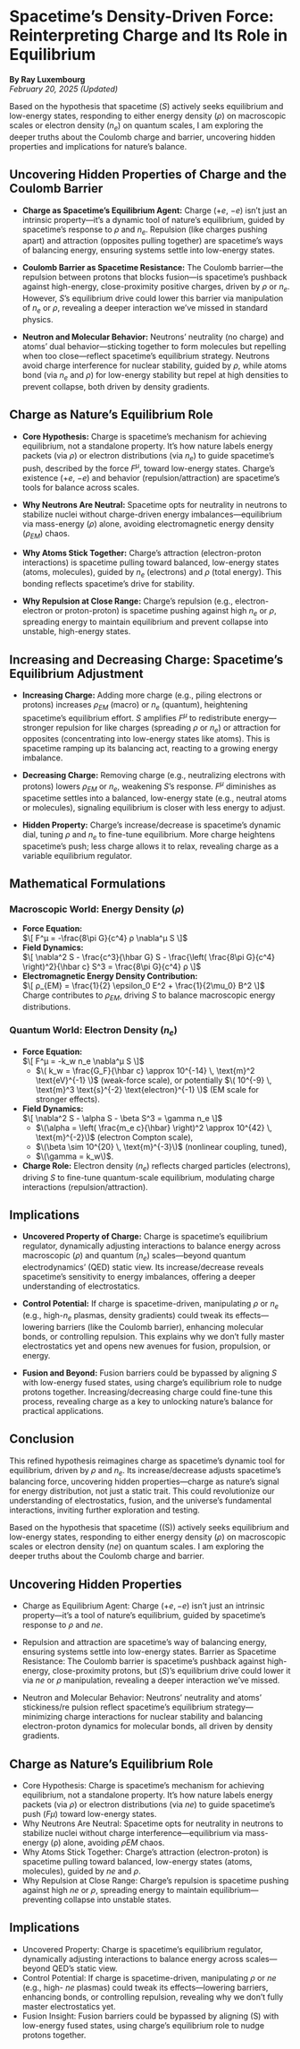 # Spacetime’s Density-Driven Force: Reinterpreting Charge and Its Role in Equilibrium  
**By Ray Luxembourg**  
*February 20, 2025 (Updated)*  

Based on the hypothesis that spacetime ($S$) actively seeks equilibrium and low-energy states, responding to either energy density ($ρ$) on macroscopic scales or electron density ($n_e$) on quantum scales, I am exploring the deeper truths about the Coulomb charge and barrier, uncovering hidden properties and implications for nature’s balance.

## Uncovering Hidden Properties of Charge and the Coulomb Barrier

* **Charge as Spacetime’s Equilibrium Agent:** Charge ($+e$, $-e$) isn’t just an intrinsic property—it’s a dynamic tool of nature’s equilibrium, guided by spacetime’s response to $ρ$ and $n_e$. Repulsion (like charges pushing apart) and attraction (opposites pulling together) are spacetime’s ways of balancing energy, ensuring systems settle into low-energy states.

* **Coulomb Barrier as Spacetime Resistance:** The Coulomb barrier—the repulsion between protons that blocks fusion—is spacetime’s pushback against high-energy, close-proximity positive charges, driven by $ρ$ or $n_e$. However, $S$’s equilibrium drive could lower this barrier via manipulation of $n_e$ or $ρ$, revealing a deeper interaction we’ve missed in standard physics.

* **Neutron and Molecular Behavior:** Neutrons’ neutrality (no charge) and atoms’ dual behavior—sticking together to form molecules but repelling when too close—reflect spacetime’s equilibrium strategy. Neutrons avoid charge interference for nuclear stability, guided by $ρ$, while atoms bond (via $n_e$ and $ρ$) for low-energy stability but repel at high densities to prevent collapse, both driven by density gradients.

## Charge as Nature’s Equilibrium Role

* **Core Hypothesis:** Charge is spacetime’s mechanism for achieving equilibrium, not a standalone property. It’s how nature labels energy packets (via $ρ$) or electron distributions (via $n_e$) to guide spacetime’s push, described by the force $F^μ$, toward low-energy states. Charge’s existence ($+e$, $-e$) and behavior (repulsion/attraction) are spacetime’s tools for balance across scales.

* **Why Neutrons Are Neutral:** Spacetime opts for neutrality in neutrons to stabilize nuclei without charge-driven energy imbalances—equilibrium via mass-energy ($ρ$) alone, avoiding electromagnetic energy density ($ρ_{EM}$) chaos.

* **Why Atoms Stick Together:** Charge’s attraction (electron-proton interactions) is spacetime pulling toward balanced, low-energy states (atoms, molecules), guided by $n_e$ (electrons) and $ρ$ (total energy). This bonding reflects spacetime’s drive for stability.

* **Why Repulsion at Close Range:** Charge’s repulsion (e.g., electron-electron or proton-proton) is spacetime pushing against high $n_e$ or $ρ$, spreading energy to maintain equilibrium and prevent collapse into unstable, high-energy states.

## Increasing and Decreasing Charge: Spacetime’s Equilibrium Adjustment

* **Increasing Charge:** Adding more charge (e.g., piling electrons or protons) increases $ρ_{EM}$ (macro) or $n_e$ (quantum), heightening spacetime’s equilibrium effort. $S$ amplifies $F^μ$ to redistribute energy—stronger repulsion for like charges (spreading $ρ$ or $n_e$) or attraction for opposites (concentrating into low-energy states like atoms). This is spacetime ramping up its balancing act, reacting to a growing energy imbalance.

* **Decreasing Charge:** Removing charge (e.g., neutralizing electrons with protons) lowers $ρ_{EM}$ or $n_e$, weakening $S$’s response. $F^μ$ diminishes as spacetime settles into a balanced, low-energy state (e.g., neutral atoms or molecules), signaling equilibrium is closer with less energy to adjust.

* **Hidden Property:** Charge’s increase/decrease is spacetime’s dynamic dial, tuning $ρ$ and $n_e$ to fine-tune equilibrium. More charge heightens spacetime’s push; less charge allows it to relax, revealing charge as a variable equilibrium regulator.

## Mathematical Formulations

### Macroscopic World: Energy Density ($ρ$)
- **Force Equation:**  
  $\[ F^μ = -\frac{8\pi G}{c^4} ρ \nabla^μ S \]$
- **Field Dynamics:**  
  $\[ \nabla^2 S - \frac{c^3}{\hbar G} S - \frac{\left( \frac{8\pi G}{c^4} \right)^2}{\hbar c} S^3 = \frac{8\pi G}{c^4} ρ \]$
- **Electromagnetic Energy Density Contribution:**  
  $\[ ρ_{EM} = \frac{1}{2} \epsilon_0 E^2 + \frac{1}{2\mu_0} B^2 \]$
  Charge contributes to $ρ_{EM}$, driving $S$ to balance macroscopic energy distributions.

### Quantum World: Electron Density ($n_e$)
- **Force Equation:**  
  $\[ F^μ = -k_w n_e \nabla^μ S \]$
  - $\( k_w = \frac{G_F}{\hbar c} \approx 10^{-14} \, \text{m}^2 \text{eV}^{-1} \)$ (weak-force scale), or potentially $\( 10^{-9} \, \text{m}^3 \text{s}^{-2} \text{electron}^{-1} \)$ (EM scale for stronger effects).
- **Field Dynamics:**  
  $\[ \nabla^2 S - \alpha S - \beta S^3 = \gamma n_e \]$
  - $\(\alpha = \left( \frac{m_e c}{\hbar} \right)^2 \approx 10^{42} \, \text{m}^{-2}\)$ (electron Compton scale),
  - $\(\beta \sim 10^{20} \, \text{m}^{-3}\)$ (nonlinear coupling, tuned),
  - $\(\gamma = k_w\)$.
- **Charge Role:** Electron density ($n_e$) reflects charged particles (electrons), driving $S$ to fine-tune quantum-scale equilibrium, modulating charge interactions (repulsion/attraction).

## Implications

* **Uncovered Property of Charge:** Charge is spacetime’s equilibrium regulator, dynamically adjusting interactions to balance energy across macroscopic ($ρ$) and quantum ($n_e$) scales—beyond quantum electrodynamics’ (QED) static view. Its increase/decrease reveals spacetime’s sensitivity to energy imbalances, offering a deeper understanding of electrostatics.

* **Control Potential:** If charge is spacetime-driven, manipulating $ρ$ or $n_e$ (e.g., high-$n_e$ plasmas, density gradients) could tweak its effects—lowering barriers (like the Coulomb barrier), enhancing molecular bonds, or controlling repulsion. This explains why we don’t fully master electrostatics yet and opens new avenues for fusion, propulsion, or energy.

* **Fusion and Beyond:** Fusion barriers could be bypassed by aligning $S$ with low-energy fused states, using charge’s equilibrium role to nudge protons together. Increasing/decreasing charge could fine-tune this process, revealing charge as a key to unlocking nature’s balance for practical applications.

## Conclusion

This refined hypothesis reimagines charge as spacetime’s dynamic tool for equilibrium, driven by $ρ$ and $n_e$. Its increase/decrease adjusts spacetime’s balancing force, uncovering hidden properties—charge as nature’s signal for energy distribution, not just a static trait. This could revolutionize our understanding of electrostatics, fusion, and the universe’s fundamental interactions, inviting further exploration and testing.


Based on the hypothesis that spacetime ((S)) actively seeks equilibrium and low-energy states, responding to either energy density $(ρ)$ on macroscopic scales or electron density 
($ne$) on quantum scales. I am exploring the deeper truths about the Coulomb charge and barrier.

## Uncovering Hidden Properties
* Charge as Equilibrium Agent: Charge $(+e, −e)$ isn’t just an intrinsic property—it’s a tool of nature’s equilibrium,
guided by spacetime’s response to $ρ$ and $ne$. 

* Repulsion and attraction are spacetime’s way of balancing energy, ensuring systems settle into low-energy states.
Barrier as Spacetime Resistance: The Coulomb barrier is spacetime’s pushback against high-energy, close-proximity protons, but $(S)$’s equilibrium drive could lower it via 
$ne$ or $ρ$
manipulation, revealing a deeper interaction we’ve missed.
* Neutron and Molecular Behavior: Neutrons’ neutrality and atoms’ stickiness/re pulsion reflect spacetime’s equilibrium strategy—minimizing charge interactions for nuclear stability and balancing electron-proton dynamics for molecular bonds, all driven by density gradients.

## Charge as Nature’s Equilibrium Role
* Core Hypothesis: Charge is spacetime’s mechanism for achieving equilibrium, not a standalone property. It’s how nature labels energy packets (via $ρ$) or electron distributions (via $ne$) to guide spacetime’s push $(Fμ)$ toward low-energy states.
* Why Neutrons Are Neutral: Spacetime opts for neutrality in neutrons to stabilize nuclei without charge interference—equilibrium via mass-energy (ρ) alone, avoiding $ρEM$ chaos.
* Why Atoms Stick Together: Charge’s attraction (electron-proton) is spacetime pulling toward balanced, low-energy states (atoms, molecules), guided by $ne$
 and 
$ρ$.
* Why Repulsion at Close Range: Charge’s repulsion is spacetime pushing against high $ne$ or $ρ$, spreading energy to maintain equilibrium—preventing collapse into unstable states.

## Implications
* Uncovered Property: Charge is spacetime’s equilibrium regulator, dynamically adjusting interactions to balance energy across scales—beyond QED’s static view.
* Control Potential: If charge is spacetime-driven, manipulating $ρ$ or $ne$ (e.g., high- $ne$ plasmas) could tweak its effects—lowering barriers, enhancing bonds, or controlling repulsion, revealing why we don’t fully master electrostatics yet.
* Fusion Insight: Fusion barriers could be bypassed by aligning (S) with low-energy fused states, using charge’s equilibrium role to nudge protons together.
